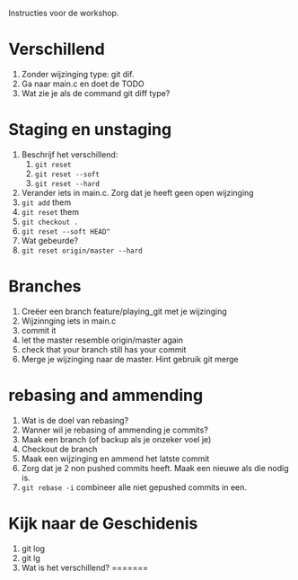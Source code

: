 Instructies voor de workshop.

Verschillend
=========================================
1. Zonder wijzinging type: git dif.
2. Ga naar main.c en doet de TODO
3. Wat zie je als de command git diff type?

Staging en unstaging
=========================================
1. Beschrijf het verschillend:
    1.   `git reset`
    2.  `git reset --soft`
    3.   `git reset --hard`
2. Verander iets in main.c. Zorg dat je heeft geen open wijzinging
3. `git add` them
4. `git reset` them
5. `git checkout .`
6. `git reset --soft HEAD^`
7. Wat gebeurde?
8. `git reset origin/master --hard`

Branches
=========================================
1. Creëer een branch feature/playing_git met je wijzinging
2. Wijzinnging iets in main.c
3. commit it
4. let the master resemble origin/master again
5. check that your branch still has your commit
6. Merge je wijzinging naar de master. Hint gebruik git merge

rebasing and ammending
=========================================
1. Wat is de doel van rebasing?
2. Wanner wil je rebasing of ammending je commits?
4. Maak een branch (of backup als je onzeker voel je)
5. Checkout de branch
6. Maak een wijzinging en ammend het latste commit
7. Zorg dat je 2 non pushed commits heeft. Maak een nieuwe als die nodig is.
8. `git rebase -i` combineer alle niet gepushed commits in een.

Kijk naar de Geschidenis
=========================================
1. git log
2. git lg
3. Wat is het verschillend?
=======

